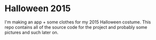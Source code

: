 # Halloween 2015

I'm making an app + some clothes for my 2015 Halloween costume.  This repo contains all of the source code for the project and probably some pictures and such later on.
